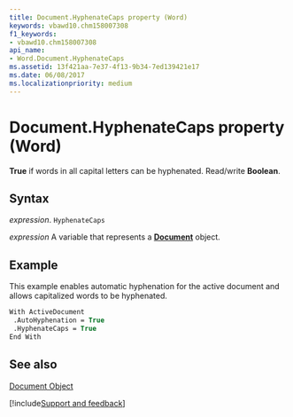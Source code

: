 ```yaml
---
title: Document.HyphenateCaps property (Word)
keywords: vbawd10.chm158007308
f1_keywords:
- vbawd10.chm158007308
api_name:
- Word.Document.HyphenateCaps
ms.assetid: 13f421aa-7e37-4f13-9b34-7ed139421e17
ms.date: 06/08/2017
ms.localizationpriority: medium
---
```



# Document.HyphenateCaps property (Word)

 **True** if words in all capital letters can be hyphenated. Read/write **Boolean**.


## Syntax

_expression_. `HyphenateCaps`

_expression_ A variable that represents a **[Document](Word.Document.md)** object.


## Example

This example enables automatic hyphenation for the active document and allows capitalized words to be hyphenated.


```vb
With ActiveDocument 
 .AutoHyphenation = True 
 .HyphenateCaps = True 
End With
```


## See also


[Document Object](Word.Document.md)

[!include[Support and feedback](~/includes/feedback-boilerplate.md)]